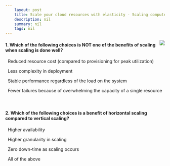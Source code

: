 ```yaml
---
    layout: post
    title: Scale your cloud resources with elasticity - Scaling compute resources
    description: nil
    summary: nil
    tags: nil
---
```



 <a target="_blank" href="https://docs.microsoft.com/en-us/learn/modules/cmu-cloud-elasticity/2-scaling/"><i class="fas fa-external-link-alt"></i> </a>
 <img align="right" src="https://docs.microsoft.com/en-us/learn/achievements/cmu-cloud-admin/cmu-cloud-elasticity.svg">
####  1. Which of the following choices is NOT one of the benefits of scaling when scaling is done well?


<i class='far fa-square'></i> &nbsp;&nbsp;Reduced resource cost (compared to provisioning for peak utilization)

<i class='fas fa-check-square' style='color: Dodgerblue;'></i> &nbsp;&nbsp;Less complexity in deployment

<i class='far fa-square'></i> &nbsp;&nbsp;Stable performance regardless of the load on the system

<i class='far fa-square'></i> &nbsp;&nbsp;Fewer failures because of overwhelming the capacity of a single resource
<br />
<br />
<br />

####  2. Which of the following choices is a benefit of horizontal scaling compared to vertical scaling?


<i class='far fa-square'></i> &nbsp;&nbsp;Higher availability

<i class='far fa-square'></i> &nbsp;&nbsp;Higher granularity in scaling

<i class='far fa-square'></i> &nbsp;&nbsp;Zero down-time as scaling occurs

<i class='fas fa-check-square' style='color: Dodgerblue;'></i> &nbsp;&nbsp;All of the above
<br />
<br />
<br />
